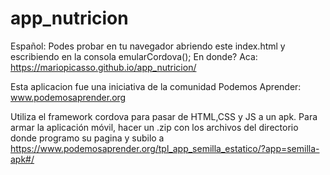 # app_nutricion
Español:
Podes probar en tu navegador abriendo este index.html y escribiendo en la consola emularCordova();
En donde? Aca: https://mariopicasso.github.io/app_nutricion/

Esta aplicacion fue una iniciativa de la comunidad Podemos Aprender: www.podemosaprender.org

Utiliza el framework cordova para pasar de HTML,CSS y JS a un apk.
Para armar la aplicación móvil, hacer un .zip con los archivos del directorio donde programo su pagina y subilo a https://www.podemosaprender.org/tpl_app_semilla_estatico/?app=semilla-apk#/




